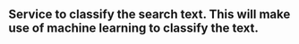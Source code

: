 ## Service to classify the search text. This will make use of machine learning to classify the text.